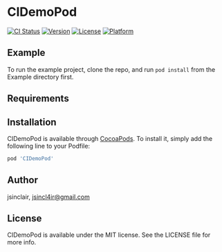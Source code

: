 # CIDemoPod

[![CI Status](https://img.shields.io/travis/jsinclair/CIDemoPod.svg?style=flat)](https://travis-ci.org/jsinclair/CIDemoPod)
[![Version](https://img.shields.io/cocoapods/v/CIDemoPod.svg?style=flat)](https://cocoapods.org/pods/CIDemoPod)
[![License](https://img.shields.io/cocoapods/l/CIDemoPod.svg?style=flat)](https://cocoapods.org/pods/CIDemoPod)
[![Platform](https://img.shields.io/cocoapods/p/CIDemoPod.svg?style=flat)](https://cocoapods.org/pods/CIDemoPod)

## Example

To run the example project, clone the repo, and run `pod install` from the Example directory first.

## Requirements

## Installation

CIDemoPod is available through [CocoaPods](https://cocoapods.org). To install
it, simply add the following line to your Podfile:

```ruby
pod 'CIDemoPod'
```

## Author

jsinclair, jsincl4ir@gmail.com

## License

CIDemoPod is available under the MIT license. See the LICENSE file for more info.
